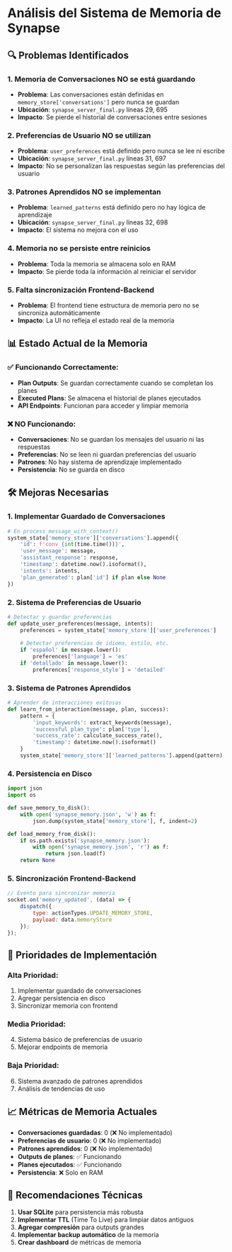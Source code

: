 # Análisis del Sistema de Memoria de Synapse

## 🔍 **Problemas Identificados**

### 1. **Memoria de Conversaciones NO se está guardando**
- **Problema**: Las conversaciones están definidas en `memory_store['conversations']` pero nunca se guardan
- **Ubicación**: `synapse_server_final.py` líneas 29, 695
- **Impacto**: Se pierde el historial de conversaciones entre sesiones

### 2. **Preferencias de Usuario NO se utilizan**
- **Problema**: `user_preferences` está definido pero nunca se lee ni escribe
- **Ubicación**: `synapse_server_final.py` líneas 31, 697
- **Impacto**: No se personalizan las respuestas según las preferencias del usuario

### 3. **Patrones Aprendidos NO se implementan**
- **Problema**: `learned_patterns` está definido pero no hay lógica de aprendizaje
- **Ubicación**: `synapse_server_final.py` líneas 32, 698
- **Impacto**: El sistema no mejora con el uso

### 4. **Memoria no se persiste entre reinicios**
- **Problema**: Toda la memoria se almacena solo en RAM
- **Impacto**: Se pierde toda la información al reiniciar el servidor

### 5. **Falta sincronización Frontend-Backend**
- **Problema**: El frontend tiene estructura de memoria pero no se sincroniza automáticamente
- **Impacto**: La UI no refleja el estado real de la memoria

## 📊 **Estado Actual de la Memoria**

### ✅ **Funcionando Correctamente:**
- **Plan Outputs**: Se guardan correctamente cuando se completan los planes
- **Executed Plans**: Se almacena el historial de planes ejecutados
- **API Endpoints**: Funcionan para acceder y limpiar memoria

### ❌ **NO Funcionando:**
- **Conversaciones**: No se guardan los mensajes del usuario ni las respuestas
- **Preferencias**: No se leen ni guardan preferencias del usuario
- **Patrones**: No hay sistema de aprendizaje implementado
- **Persistencia**: No se guarda en disco

## 🛠️ **Mejoras Necesarias**

### 1. **Implementar Guardado de Conversaciones**
```python
# En process_message_with_context()
system_state['memory_store']['conversations'].append({
    'id': f'conv_{int(time.time())}',
    'user_message': message,
    'assistant_response': response,
    'timestamp': datetime.now().isoformat(),
    'intents': intents,
    'plan_generated': plan['id'] if plan else None
})
```

### 2. **Sistema de Preferencias de Usuario**
```python
# Detectar y guardar preferencias
def update_user_preferences(message, intents):
    preferences = system_state['memory_store']['user_preferences']
    
    # Detectar preferencias de idioma, estilo, etc.
    if 'español' in message.lower():
        preferences['language'] = 'es'
    if 'detallado' in message.lower():
        preferences['response_style'] = 'detailed'
```

### 3. **Sistema de Patrones Aprendidos**
```python
# Aprender de interacciones exitosas
def learn_from_interaction(message, plan, success):
    pattern = {
        'input_keywords': extract_keywords(message),
        'successful_plan_type': plan['type'],
        'success_rate': calculate_success_rate(),
        'timestamp': datetime.now().isoformat()
    }
    system_state['memory_store']['learned_patterns'].append(pattern)
```

### 4. **Persistencia en Disco**
```python
import json
import os

def save_memory_to_disk():
    with open('synapse_memory.json', 'w') as f:
        json.dump(system_state['memory_store'], f, indent=2)

def load_memory_from_disk():
    if os.path.exists('synapse_memory.json'):
        with open('synapse_memory.json', 'r') as f:
            return json.load(f)
    return None
```

### 5. **Sincronización Frontend-Backend**
```javascript
// Evento para sincronizar memoria
socket.on('memory_updated', (data) => {
    dispatch({
        type: actionTypes.UPDATE_MEMORY_STORE,
        payload: data.memoryStore
    });
});
```

## 🎯 **Prioridades de Implementación**

### **Alta Prioridad:**
1. Implementar guardado de conversaciones
2. Agregar persistencia en disco
3. Sincronizar memoria con frontend

### **Media Prioridad:**
4. Sistema básico de preferencias de usuario
5. Mejorar endpoints de memoria

### **Baja Prioridad:**
6. Sistema avanzado de patrones aprendidos
7. Análisis de tendencias de uso

## 📈 **Métricas de Memoria Actuales**

- **Conversaciones guardadas**: 0 (❌ No implementado)
- **Preferencias de usuario**: 0 (❌ No implementado)  
- **Patrones aprendidos**: 0 (❌ No implementado)
- **Outputs de planes**: ✅ Funcionando
- **Planes ejecutados**: ✅ Funcionando
- **Persistencia**: ❌ Solo en RAM

## 🔧 **Recomendaciones Técnicas**

1. **Usar SQLite** para persistencia más robusta
2. **Implementar TTL** (Time To Live) para limpiar datos antiguos
3. **Agregar compresión** para outputs grandes
4. **Implementar backup automático** de la memoria
5. **Crear dashboard** de métricas de memoria